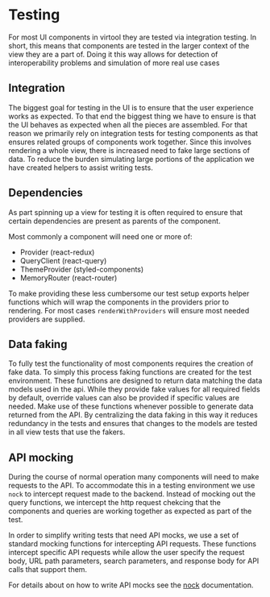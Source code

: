 # Testing

 For most UI components in virtool they are tested via integration testing. 
 In short, this means that components are tested in the larger context of the view they are a part of.
 Doing it this way allows for detection of interoperability problems and simulation of more real use cases

## Integration

The biggest goal for testing in the UI is to ensure that the user experience works as expected. 
To that end the biggest thing we have to ensure is that the UI behaves as expected when all the pieces are
assembled.
For that reason we primarily rely on integration tests for testing components as that ensures related groups of components work
together.
Since this involves rendering a whole view, there is increased need to fake large sections of data.
To reduce the burden simulating large portions of the application we have created helpers to assist writing tests.


## Dependencies

As part spinning up a view for testing it is often required to ensure that
certain dependencies are present as parents of the component. 

Most commonly a component will need one or more of: 

 - Provider (react-redux)
 - QueryClient (react-query)
 - ThemeProvider (styled-components)
 - MemoryRouter (react-router)

To make providing these less cumbersome our test setup exports helper functions
which will wrap the components in the providers prior to rendering. 
For most cases `renderWithProviders` will ensure most needed providers are supplied.



## Data faking


To fully test the functionality of most components requires the creation of fake data.
To simply this process faking functions are created for the test environment.
These functions are designed to return data matching the data models used in the api.
While they provide fake values for all required fields by default, override values can also
be provided if specific values are needed.
Make use of these functions whenever possible to generate data returned from the API.
By centralizing the data faking in this way it reduces redundancy in the tests and ensures that 
changes to the models are tested in all view tests that use the fakers.


## API mocking

During the course of normal operation many components will need to make requests to the API.
To accommodate this in a testing environment we use `nock` to intercept request made to the backend.
Instead of mocking out the query functions, we intercept the http request chekcing that
the components and queries are working together as expected as part of the test.

In order to simplify writing tests that need API mocks, we use a set of standard mocking functions for 
intercepting API requests. These functions intercept specific API requests while allow the user specify the request 
body, URL path parameters, search parameters, and response body for API calls that support them. 

For details about on how to write API mocks see the [nock](https://github.com/nock/nock?tab=readme-ov-file#usage) documentation.





 